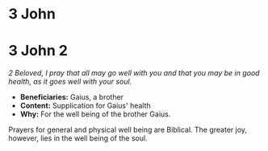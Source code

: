 # 3 John

# 3 John 2

_2 Beloved, I pray that all may go well with you and that you may be in good health, as it goes well with your soul._

- **Beneficiaries:** Gaius, a brother
- **Content:** Supplication for Gaius' health
- **Why:** For the well being of the brother Gaius.

Prayers for general and physical well being are Biblical.
The greater joy, however, lies in the well being of the soul.
